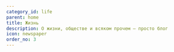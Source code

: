 ```yaml
---
category_id: life
parent: home
title: Жизнь
description: О жизни, обществе и всяком прочем — просто блог
icon: newspaper
order_no: 3
---
```

